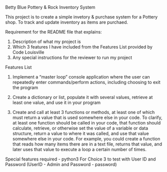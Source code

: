 Betty Blue Pottery & Rock Inventory System

This project is to create a simple invetory & purchase system for a Pottery shop. To track and update inventory as items are purchaed. 

Requirement for the README file that explains:
1. Description of what my project is
2. Which 3 features I have included from the Features List provided by Code Louisville
3. Any special instructions for the reviewer to run my project

Features List

1. Implement a “master loop” console application where the user can repeatedly enter commands/perform actions, including choosing to exit the program

2. Create a dictionary or list, populate it with several values, retrieve at least one value, and use it in your program

3. Create and call at least 3 functions or methods, at least one of which must return a value that is used somewhere else in your code. To clarify, at least one function should be called in your code, that function should calculate, retrieve, or otherwise set the value of a variable or data structure, return a value to where it was called, and use that value somewhere else in your code. For example, you could create a function that reads how many items there are in a text file, returns that value, and later uses that value to execute a loop a certain number of times.


Special features required - python3
For Choice 3 to test with User ID and Password (UserID - Admin and Password - password)

